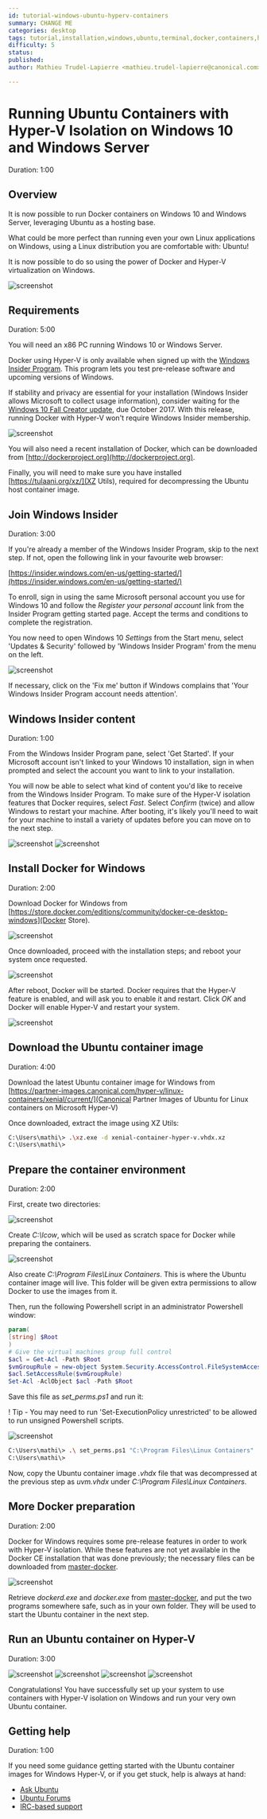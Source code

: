 ```yaml
---
id: tutorial-windows-ubuntu-hyperv-containers
summary: CHANGE ME
categories: desktop
tags: tutorial,installation,windows,ubuntu,terminal,docker,containers,hyper-v
difficulty: 5
status: 
published: 
author: Mathieu Trudel-Lapierre <mathieu.trudel-lapierre@canonical.com>

---
```


# Running Ubuntu Containers with Hyper-V Isolation on Windows 10 and Windows Server
Duration: 1:00

## Overview

It is now possible to run Docker containers on Windows 10 and Windows Server, leveraging Ubuntu as a hosting base.

What could be more perfect than running even your own Linux applications on Windows, using a Linux
distribution you are comfortable with: Ubuntu!

It is now possible to do so using the power of Docker and Hyper-V virtualization on Windows.

![screenshot](https://assets.ubuntu.com/v1/86b2a146-win10-ubuntu-startmenu.png)


## Requirements
Duration: 5:00

You will need an x86 PC running Windows 10 or Windows Server.

Docker using Hyper-V is only available when signed up with the [Windows Insider Program][windowsinsider]. This program lets you test pre-release software and upcoming versions of Windows.

If stability and privacy are essential for your installation (Windows Insider allows Microsoft to collect usage information), consider waiting for the [Windows 10 Fall Creator update][win10fall], due October 2017. With this release, running Docker with Hyper-V won't require Windows Insider membership.

![screenshot](https://assets.ubuntu.com/v1/da4c0355-win10-ubuntu-insider.png)

You will also need a recent installation of Docker, which can be downloaded from [http://dockerproject.org](http://dockerproject.org).

Finally, you will need to make sure you have installed [https://tulaani.org/xz/](XZ Utils), required for decompressing the Ubuntu host container image.

## Join Windows Insider
Duration: 3:00

If you're already a member of the Windows Insider Program, skip to the next step. If not, open the following link in your favourite web browser:

[https://insider.windows.com/en-us/getting-started/](https://insider.windows.com/en-us/getting-started/)

To enroll, sign in using the same Microsoft personal account you use for Windows 10 and follow the *Register your personal account* link from the Insider Program getting started page. Accept the terms and conditions to complete the registration.

You now need to open Windows 10 *Settings* from the Start menu, select 'Updates & Security' followed by 'Windows Insider Program' from the menu on the left.

![screenshot](https://assets.ubuntu.com/v1/c4ad72ed-win10-ubuntu-settings.png)

If necessary, click on the 'Fix me' button if Windows complains that 'Your Windows Insider Program account needs attention'.

## Windows Insider content
Duration: 1:00

From the Windows Insider Program pane, select 'Get Started'. If your Microsoft account isn't linked to your Windows 10 installation, sign in when prompted and select the account you want to link to your installation.

You will now be able to select what kind of content you'd like to receive from the Windows Insider Program. To make sure of the Hyper-V isolation features that Docker requires, select *Fast*. Select *Confirm* (twice) and allow Windows to restart your machine. After booting, it's likely you'll need to wait for your machine to install a variety of updates before you can move on to the next step.
 
![screenshot](https://assets.ubuntu.com/v1/35588b47-win10-ubuntu-content.png) 
![screenshot](desktop-insider.png)

## Install Docker for Windows
Duration: 2:00

Download Docker for Windows from [https://store.docker.com/editions/community/docker-ce-desktop-windows](Docker Store).

![screenshot](install-docker.png)

Once downloaded, proceed with the installation steps; and reboot your system once requested.

![screenshot](installing-docker.png)

After reboot, Docker will be started. Docker requires that the Hyper-V feature is enabled, and will ask you to enable it and restart. Click *OK* and Docker will enable Hyper-V and restart your system.

![screenshot](enabling-hyperv.png)

## Download the Ubuntu container image
Duration: 4:00

Download the latest Ubuntu container image for Windows from [https://partner-images.canonical.com/hyper-v/linux-containers/xenial/current/](Canonical Partner Images of Ubuntu for Linux containers on Microsoft Hyper-V)

Once downloaded, extract the image using XZ Utils:
```bash
C:\Users\mathi\> .\xz.exe -d xenial-container-hyper-v.vhdx.xz
C:\Users\mathi\>
```

## Prepare the container environment
Duration: 2:00

First, create two directories:

![screenshot](create-folder.png)

Create *C:\lcow*, which will be used as scratch space for Docker while preparing the containers.

![screenshot](create-lcow-folder.png)

Also create *C:\Program Files\Linux Containers*. This is where the Ubuntu container image will live. This folder will be given extra permissions to allow Docker to use the images from it.


Then, run the following Powershell script in an administrator Powershell window:

```powershell
param(
[string] $Root
)
# Give the virtual machines group full control
$acl = Get-Acl -Path $Root
$vmGroupRule = new-object System.Security.AccessControl.FileSystemAccessRule("NT VIRTUAL MACHINE\Virtual Machines", "FullControl","ContainerInherit,ObjectInherit", "None", "Allow")
$acl.SetAccessRule($vmGroupRule)
Set-Acl -AclObject $acl -Path $Root
```

Save this file as *set_perms.ps1* and run it:

! Tip - You may need to run 'Set-ExecutionPolicy unrestricted' to be allowed to run unsigned Powershell scripts.

![screenshot](ps-executionpolicy.png)

```bash
C:\Users\mathi\> .\ set_perms.ps1 "C:\Program Files\Linux Containers"
C:\Users\mathi\>
```

Now, copy the Ubuntu container image *.vhdx* file that was decompressed at the previous step as *uvm.vhdx* under *C:\Program Files\Linux Containers*.


## More Docker preparation
Duration: 2:00

Docker for Windows requires some pre-release features in order to work with Hyper-V isolation. While these features are not yet available in the
Docker CE installation that was done previously; the necessary files can be downloaded from [master-docker](master.dockerproject.org).

![screenshot](docker-master.png)

Retrieve *dockerd.exe* and *docker.exe* from [master-docker](master.dockerproject.org), and put the two programs somewhere safe, such as in your own folder. They will be used to start the Ubuntu container in the next step.


## Run an Ubuntu container on Hyper-V
Duration: 3:00

![screenshot](docker-pull-ubuntu.png)
![screenshot](docker-pull-ubuntu-progress.png)
![screenshot](docker-pull-ubuntu-progress2.png)
![screenshot](docker-run-it-ubuntu.png)

Congratulations! You have successfully set up your system to use containers with Hyper-V isolation on Windows and run your very own Ubuntu container.

## Getting help
Duration: 1:00

If you need some guidance getting started with the Ubuntu container images for Windows Hyper-V, or if you get stuck, help is always at hand:

* [Ask Ubuntu][askubuntu]
* [Ubuntu Forums][forums]
* [IRC-based support][ubuntuirc]

<!-- LINKS -->
[msubuntu]: https://www.microsoft.com/en-us/store/p/ubuntu/9nblggh4msv6
[getstartedcli]: https://help.ubuntu.com/community/UsingTheTerminal
[windowsinsider]: https://insider.windows.com/en-us/
[storelink]: ms-windows-store://pdp/?productid=9NBLGGH4MSV6&referrer=unistoreweb&scenario=click&webig=11a9a85f-44f0-4cf5-ac1f-d9e148f2c23b&muid=01A3F9D8DEC2605B1426F331DF03617B
[win10fall]: https://www.microsoft.com/en-us/windows/upcoming-features
[commdocs]: https://help.ubuntu.com/community/UsingTheTerminal
[askubuntu]: https://askubuntu.com/
[forums]: https://ubuntuforums.org/
[ubuntuirc]: https://wiki.ubuntu.com/IRC/ChannelList
